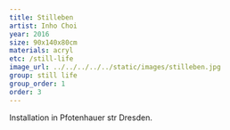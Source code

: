 ```yaml
---
title: Stilleben
artist: Inho Choi
year: 2016
size: 90x140x80cm
materials: acryl
etc: /still-life
image_url: ../../../../../static/images/stilleben.jpg
group: still life
group_order: 1
order: 3
---
```


Installation in Pfotenhauer str Dresden.